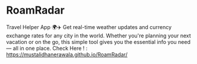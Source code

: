 # RoamRadar
Travel Helper App 🌍✈️ Get real-time weather updates and currency exchange rates for any city in the world. Whether you're planning your next vacation or on the go, this simple tool gives you the essential info you need — all in one place.
Check Here ! :  https://mustalidhanerawala.github.io/RoamRadar/
